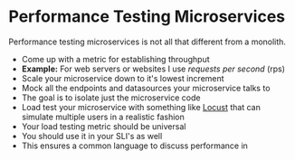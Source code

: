 Performance Testing Microservices
======

Performance testing microservices is not all that different from a monolith.

* Come up with a metric for establishing throughput
 * **Example:** For web servers or websites I use *requests per second* (rps)
* Scale your microservice down to it's lowest increment
* Mock all the endpoints and datasources your microservice talks to
 * The goal is to isolate just the microservice code
* Load test your microservice with something like [Locust](https://locust.io/) that can simulate multiple users in a realistic fashion
* Your load testing metric should be universal
 * You should use it in your SLI's as well
 * This ensures a common language to discuss performance in
